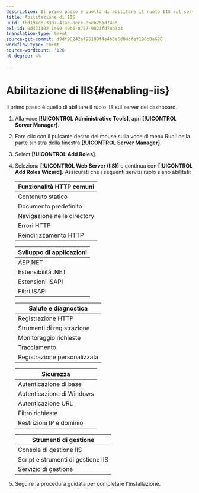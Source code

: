 ```yaml
---
description: Il primo passo è quello di abilitare il ruolo IIS sul server del dashboard.
title: Abilitazione di IIS
uuid: fbd194db-3307-41ae-8ece-05eb261d74ad
exl-id: 0d431302-1e69-49b6-8757-9823fd70a3b4
translation-type: tm+mt
source-git-commit: d9df90242ef96188f4e4b5e6d04cfef196b0a628
workflow-type: tm+mt
source-wordcount: '126'
ht-degree: 4%

---
```


# Abilitazione di IIS{#enabling-iis}

Il primo passo è quello di abilitare il ruolo IIS sul server del dashboard.

1. Alla voce **[!UICONTROL Administrative Tools]**, apri **[!UICONTROL Server Manager]**.
1. Fare clic con il pulsante destro del mouse sulla voce di menu Ruoli nella parte sinistra della finestra **[!UICONTROL Server Manager]**.
1. Select **[!UICONTROL Add Roles]**.
1. Seleziona **[!UICONTROL Web Server (IIS)]** e continua con **[!UICONTROL Add Roles Wizard]**. Assicurati che i seguenti servizi ruolo siano abilitati:

   | Funzionalità HTTP comuni |
   |---|
   | Contenuto statico |
   | Documento predefinito |
   | Navigazione nelle directory |
   | Errori HTTP |
   | Reindirizzamento HTTP |

   | Sviluppo di applicazioni |
   |---|
   | ASP.NET |
   | Estensibilità .NET |
   | Estensioni ISAPI |
   | Filtri ISAPI |

   | Salute e diagnostica |
   |---|
   | Registrazione HTTP |
   | Strumenti di registrazione |
   | Monitoraggio richieste |
   | Tracciamento |
   | Registrazione personalizzata |

   | Sicurezza |
   |---|
   | Autenticazione di base |
   | Autenticazione di Windows |
   | Autenticazione URL |
   | Filtro richieste |
   | Restrizioni IP e dominio |

   | Strumenti di gestione |
   |---|
   | Console di gestione IIS |
   | Script e strumenti di gestione IIS |
   | Servizio di gestione |

1. Seguire la procedura guidata per completare l&#39;installazione.
